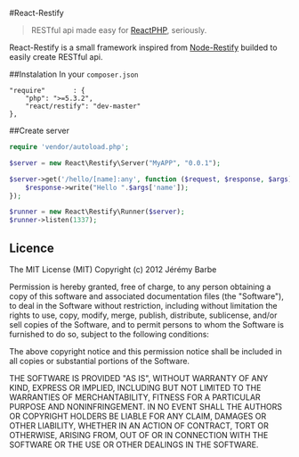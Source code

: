 #React-Restify

> RESTful api made easy for [ReactPHP](http://nodephp.org/), seriously.

React-Restify is a small framework inspired from [Node-Restify](http://mcavage.github.com/node-restify/) builded to easily create RESTful api.

##Instalation
In your `composer.json`


    "require"       : {
        "php": ">=5.3.2",
        "react/restify": "dev-master"
    },


##Create server
```php
require 'vendor/autoload.php';

$server = new React\Restify\Server("MyAPP", "0.0.1");

$server->get('/hello/[name]:any', function ($request, $response, $args) {
    $response->write("Hello ".$args['name']);
});

$runner = new React\Restify\Runner($server);
$runner->listen(1337);
```

Licence
---

The MIT License (MIT) Copyright (c) 2012 Jérémy Barbe

Permission is hereby granted, free of charge, to any person obtaining a copy of this software and associated documentation files (the "Software"), to deal in the Software without restriction, including without limitation the rights to use, copy, modify, merge, publish, distribute, sublicense, and/or sell copies of the Software, and to permit persons to whom the Software is furnished to do so, subject to the following conditions:

The above copyright notice and this permission notice shall be included in all copies or substantial portions of the Software.

THE SOFTWARE IS PROVIDED "AS IS", WITHOUT WARRANTY OF ANY KIND, EXPRESS OR IMPLIED, INCLUDING BUT NOT LIMITED TO THE WARRANTIES OF MERCHANTABILITY, FITNESS FOR A PARTICULAR PURPOSE AND NONINFRINGEMENT. IN NO EVENT SHALL THE AUTHORS OR COPYRIGHT HOLDERS BE LIABLE FOR ANY CLAIM, DAMAGES OR OTHER LIABILITY, WHETHER IN AN ACTION OF CONTRACT, TORT OR OTHERWISE, ARISING FROM, OUT OF OR IN CONNECTION WITH THE SOFTWARE OR THE USE OR OTHER DEALINGS IN THE SOFTWARE.
